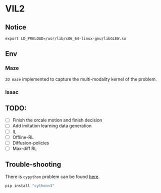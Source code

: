# VIL2

## Notice

```
export LD_PRELOAD=/usr/lib/x86_64-linux-gnu/libGLEW.so
```


## Env

### Maze

`2D maze` implemented to capture the multi-modality kernel of the problem.

### Isaac

## TODO:

- [ ] Finish the orcale motion and finish decision
- [ ] Add imitation learning data generation
- [ ] IL
- [ ] Offline-RL
- [ ] Diffusion-policies
- [ ] Max-diff RL

## Trouble-shooting

There is `cypython` problem can be found [here](https://github.com/openai/mujoco-py/issues/773).
```bash
pip install "cython<3"
```
